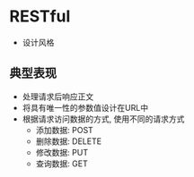 # RESTful

- 设计风格

## 典型表现

- 处理请求后响应正文
- 将具有唯一性的参数值设计在URL中
- 根据请求访问数据的方式, 使用不同的请求方式
  - 添加数据: POST
  - 删除数据: DELETE
  - 修改数据: PUT
  - 查询数据: GET
